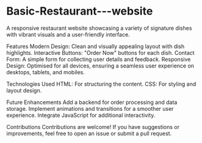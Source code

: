 # Basic-Restaurant---website
A responsive restaurant website showcasing a variety of signature dishes with vibrant visuals and a user-friendly interface. 

Features
Modern Design: Clean and visually appealing layout with dish highlights.
Interactive Buttons: "Order Now" buttons for each dish.
Contact Form: A simple form for collecting user details and feedback.
Responsive Design: Optimised for all devices, ensuring a seamless user experience on desktops, tablets, and mobiles.

Technologies Used
HTML: For structuring the content.
CSS: For styling and layout design.

Future Enhancements
Add a backend for order processing and data storage.
Implement animations and transitions for a smoother user experience.
Integrate JavaScript for additional interactivity.

Contributions
Contributions are welcome! If you have suggestions or improvements, feel free to open an issue or submit a pull request.
